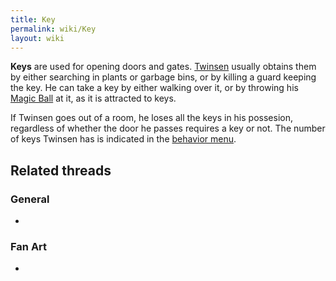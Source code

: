 ```yaml
---
title: Key
permalink: wiki/Key
layout: wiki
---
```


**Keys** are used for opening doors and gates.
[Twinsen](Twinsen "wikilink") usually obtains them by either searching
in plants or garbage bins, or by killing a guard keeping the key. He can
take a key by either walking over it, or by throwing his [Magic
Ball](Magic_Ball "wikilink") at it, as it is attracted to keys.

If Twinsen goes out of a room, he loses all the keys in his possesion,
regardless of whether the door he passes requires a key or not. The
number of keys Twinsen has is indicated in the [behavior
menu](behavior_menu "wikilink").

## Related threads

### General

- 

### Fan Art

- 
